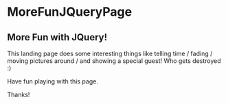 MoreFunJQueryPage
=================
## More Fun with JQuery!

This landing page does some interesting things like telling time / fading / moving pictures around / and showing a special guest!
Who gets destroyed :)

Have fun playing with this page. 

Thanks!
